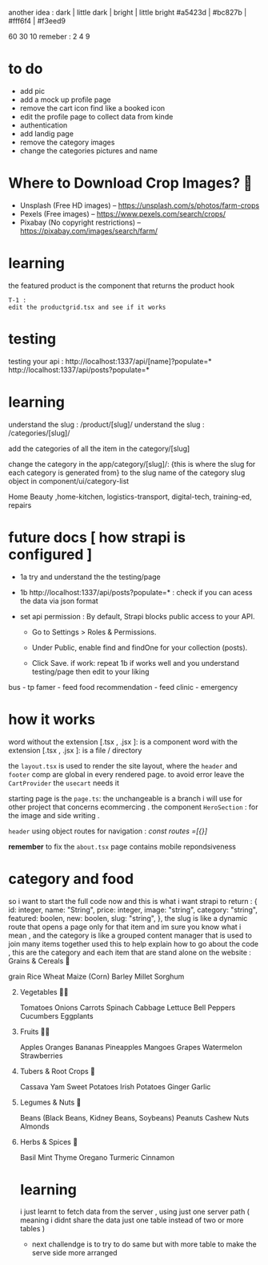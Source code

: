 another idea :
dark | little dark | bright | little bright
#a5423d | #bc827b | #fff6f4 | #f3eed9

60 30 10
remeber : 2  4  9

# to do
- add pic
- add a mock up profile page
- remove the cart icon
find like a booked icon
- edit the profile page to collect data from kinde 
- authentication
- add landig page
- remove the category images 
-  change the categories pictures and name 

# Where to Download Crop Images? 📸

   - Unsplash (Free HD images) – https://unsplash.com/s/photos/farm-crops
   - Pexels (Free images) – https://www.pexels.com/search/crops/
   - Pixabay (No copyright restrictions) – https://pixabay.com/images/search/farm/

# learning

the featured product is the component that returns the product hook

    T-1 :
    edit the productgrid.tsx and see if it works

# testing

testing your api :
http://localhost:1337/api/[name]?populate=*
http://localhost:1337/api/posts?populate=*


# learning

understand the slug : /product/[slug]/
understand the slug : /categories/[slug]/

add the categories of all the item in the category/[slug]

change the category in the app/category/[slug]/: {this is where the slug for each category is generated from} to the slug name of the category slug object in component/ui/category-list





Home Beauty ,home-kitchen, logistics-transport, digital-tech, training-ed, repairs





# future docs [ how strapi is configured ]
* 1a try and understand the the testing/page
*  1b http://localhost:1337/api/posts?populate=* : check if you can acess the data via json format 
* set api permission : 
By default, Strapi blocks public access to your API.

  -  Go to Settings > Roles & Permissions.
  
  -  Under Public, enable find and findOne for your collection (posts).

  - Click Save.
  if work: 
repeat 1b
if works well and you understand testing/page 
then edit to your liking

bus - tp
famer - feed
food recommendation - feed
clinic - emergency

# how it works

word without the extension [.tsx , .jsx ]: is a component
word with the extension [.tsx , .jsx ]: is a file / directory

the `layout.tsx` is used to render the site layout, where the  `header` and `footer` comp are global in every rendered page. 
to avoid error leave the `CartProvider` the `usecart` needs it

starting page is the `page.ts`:
the unchangeable is a branch i will use for other project that concerns ecommercing .
the component `HeroSection` : for the image and side writing  .

`header` 
using object routes for navigation :
_const routes =[{}]_

**remember** to fix the `about.tsx`
page contains mobile repondsiveness


# category and food 
so i want to start the full code now and this is what i want strapi to return : {
    id: integer,
    name: "String",
    price: integer,
    image: "string",
    category: "string",
    featured: boolen,
    new: boolen,
    slug: "string",
  }, the slug is like a dynamic route that opens a page only for that item and im sure you know what i mean , and the category is like a grouped content manager that is used to join many items together used this to help explain how to go about the code , this are the category and each item that are stand alone on the website :  Grains & Cereals 🌾

grain 
    Rice
    Wheat
    Maize (Corn)
    Barley
    Millet
    Sorghum

2. Vegetables 🥦🥕

    Tomatoes
    Onions
    Carrots
    Spinach
    Cabbage
    Lettuce
    Bell Peppers
    Cucumbers
    Eggplants

3. Fruits 🍎🍌

    Apples
    Oranges
    Bananas
    Pineapples
    Mangoes
    Grapes
    Watermelon
    Strawberries

4. Tubers & Root Crops 🍠

    Cassava
    Yam
    Sweet Potatoes
    Irish Potatoes
    Ginger
    Garlic

5. Legumes & Nuts 🌰

    Beans (Black Beans, Kidney Beans, Soybeans)
    Peanuts
    Cashew Nuts
    Almonds

6. Herbs & Spices 🌿

    Basil
    Mint
    Thyme
    Oregano
    Turmeric
    Cinnamon


    # learning 

    i just learnt to fetch data from the server , using just one server path ( meaning i didnt share the data just one table instead of two or more tables )
    - next challendge is to try to do same but with more table to make the serve side more arranged 